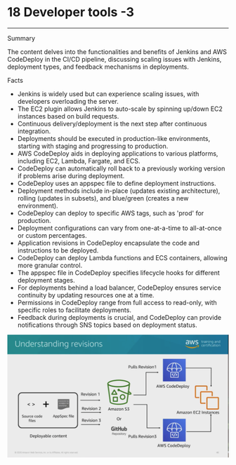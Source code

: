 # 18 Developer tools -3



---

Summary

The content delves into the functionalities and benefits of Jenkins and AWS CodeDeploy in the CI/CD pipeline, discussing scaling issues with Jenkins, deployment types, and feedback mechanisms in deployments.

Facts

- Jenkins is widely used but can experience scaling issues, with developers overloading the server.
- The EC2 plugin allows Jenkins to auto-scale by spinning up/down EC2 instances based on build requests.
- Continuous delivery/deployment is the next step after continuous integration.
- Deployments should be executed in production-like environments, starting with staging and progressing to production.
- AWS CodeDeploy aids in deploying applications to various platforms, including EC2, Lambda, Fargate, and ECS.
- CodeDeploy can automatically roll back to a previously working version if problems arise during deployment.
- CodeDeploy uses an appspec file to define deployment instructions.
- Deployment methods include in-place (updates existing architecture), rolling (updates in subsets), and blue/green (creates a new environment).
- CodeDeploy can deploy to specific AWS tags, such as 'prod' for production.
- Deployment configurations can vary from one-at-a-time to all-at-once or custom percentages.
- Application revisions in CodeDeploy encapsulate the code and instructions to be deployed.
- CodeDeploy can deploy Lambda functions and ECS containers, allowing more granular control.
- The appspec file in CodeDeploy specifies lifecycle hooks for different deployment stages.
- For deployments behind a load balancer, CodeDeploy ensures service continuity by updating resources one at a time.
- Permissions in CodeDeploy range from full access to read-only, with specific roles to facilitate deployments.
- Feedback during deployments is crucial, and CodeDeploy can provide notifications through SNS topics based on deployment status.



![Understanding revisions Revision 1 aws training and -7 certification Source code files Revision 2 AppSpec file Revision 3 Deployable content Pulls Revision 1 AWS CodeDeploy Amazon S3 Amazon EC2 Instances Or GitHub Pulls AWS CodeDepIoy 46 ](../../../media/AWS-DevOps-Module-4-18-Developer-tools--3-image1.png)



